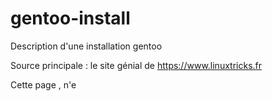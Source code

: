 # gentoo-install
Description d'une installation gentoo

Source principale : le site génial de https://www.linuxtricks.fr

Cette page , n'e
